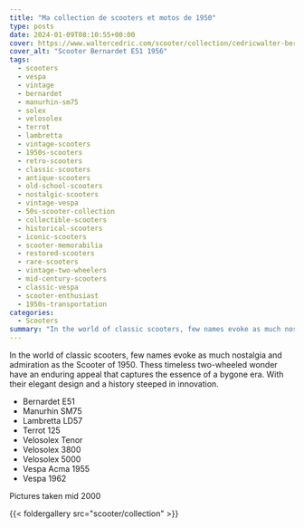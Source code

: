 ```yaml
---
title: "Ma collection de scooters et motos de 1950"
type: posts
date: 2024-01-09T08:10:55+00:00
cover: https://www.waltercedric.com/scooter/collection/cedricwalter-bernardet-e51.webp
cover_alt: "Scooter Bernardet E51 1956"
tags:
  - scooters
  - vespa
  - vintage
  - bernardet
  - manurhin-sm75
  - solex
  - velosolex
  - terrot
  - lambretta
  - vintage-scooters
  - 1950s-scooters
  - retro-scooters
  - classic-scooters
  - antique-scooters
  - old-school-scooters
  - nostalgic-scooters
  - vintage-vespa
  - 50s-scooter-collection
  - collectible-scooters
  - historical-scooters
  - iconic-scooters
  - scooter-memorabilia
  - restored-scooters
  - rare-scooters
  - vintage-two-wheelers
  - mid-century-scooters
  - classic-vespa
  - scooter-enthusiast
  - 1950s-transportation
categories:
  - Scooters
summary: "In the world of classic scooters, few names evoke as much nostalgia and admiration as the Scooter of 1950. These timeless two-wheeled wonder have an enduring appeal that captures the essence of a bygone era."
---
```

In the world of classic scooters, few names evoke as much nostalgia and admiration as the Scooter of 1950. Thess timeless two-wheeled wonder have an enduring appeal that captures the essence of a bygone era. With their elegant design and a history steeped in innovation.

* Bernardet E51
* Manurhin SM75
* Lambretta LD57
* Terrot 125
* Velosolex Tenor
* Velosolex 3800
* Velosolex 5000
* Vespa Acma 1955
* Vespa 1962

Pictures taken mid 2000

{{< foldergallery src="scooter/collection" >}}


